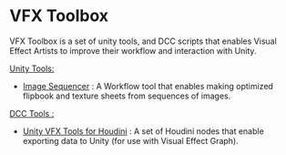 # VFX Toolbox

VFX Toolbox is a set of unity tools, and DCC scripts that enables Visual Effect Artists to improve their workflow and interaction with Unity. 

<u>Unity Tools:</u>

* [Image Sequencer](ImageSequencer.md) : A Workflow tool that enables making optimized flipbook and texture sheets from sequences of images.

<u>DCC Tools :</u>

* [Unity VFX Tools for Houdini](DCCTools.md) : A set of Houdini nodes that enable exporting data to Unity (for use with Visual Effect Graph).

